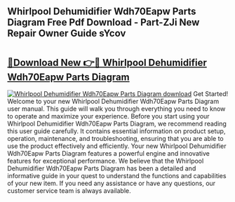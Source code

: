 ## Whirlpool Dehumidifier Wdh70Eapw Parts Diagram Free Pdf Download - Part-ZJi New Repair Owner Guide sYcov

# <h2><a href="http://dfpnmgo.blite.top/?on=Whirlpool+Dehumidifier+Wdh70Eapw+Parts+Diagram">🔗Download New 👉🔴 Whirlpool Dehumidifier Wdh70Eapw Parts Diagram</a></h2>

[![Whirlpool Dehumidifier Wdh70Eapw Parts Diagram download](https://i.imgur.com/lujVjoI.png)](http://dfpnmgo.blite.top/?on=Whirlpool+Dehumidifier+Wdh70Eapw+Parts+Diagram)
Get Started! Welcome to your new Whirlpool Dehumidifier Wdh70Eapw Parts Diagram user manual. This guide will walk you through everything you need to know to operate and maximize your experience. Before you start using your Whirlpool Dehumidifier Wdh70Eapw Parts Diagram, we recommend reading this user guide carefully. It contains essential information on product setup, operation, maintenance, and troubleshooting, ensuring that you are able to use the product effectively and efficiently. Your new Whirlpool Dehumidifier Wdh70Eapw Parts Diagram features a powerful engine and innovative features for exceptional performance. We believe that the Whirlpool Dehumidifier Wdh70Eapw Parts Diagram has been a detailed and informative guide in your quest to understand the functions and capabilities of your new item. If you need any assistance or have any questions, our customer service team is always available.
